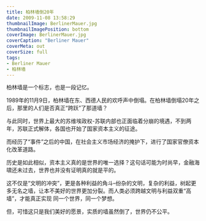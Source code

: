 ```yaml
---
title: 柏林墙倒20年
date: 2009-11-08 13:58:29
thumbnailImage: BerlinerMauer.jpg
thumbnailImagePosition: bottom
coverImage: BerlinerMauer.jpg
coverCaption: "Berliner Mauer"
coverMeta: out
coverSize: full
tags:
- Berliner Mauer
- 柏林墙
---
```


柏林墙是一个标志，也是一段记忆。

1989年的11月9日，柏林墙在东、西德人民的欢呼声中倒塌。在柏林墙倒塌20年之后，那里的人们是否真正“跨跃”了那道墙？
<!-- excerpt -->

与此同时，世界上最大的苏维埃政权-苏联内部也正面临着分崩的境遇，不到两年，苏联正式解体，各国也开始了国家资本主义的征途。

而经历了“事件”之后的中国，在社会主义市场经济的掩护下，进行了国家官僚资本化改革道路。

历史是如此相似，资本主义真的是世界的唯一选择？这句话可能为时尚早，金融海啸还未过去，世界也并没有证明真的就是平的。

这不仅是“文明的冲突”，更是各种利益的角斗–纷杂的文明，复杂的利益，树起更多无名之墙，让本不美好的世界更加分裂。而人类必须跨越文明与利益双重“高墙”，才能真正实现 同一个世界，同一个梦想。

但，可惜这只是我们美好的愿景，实质的墙虽然倒了，世界仍不公平。